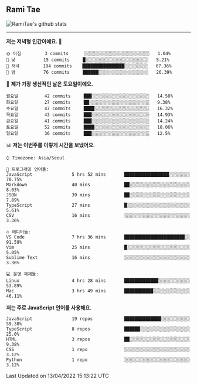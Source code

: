 ## Rami Tae

![RamiTae's github stats](https://github-readme-stats.vercel.app/api?username=RamiTae&show_icons=true&theme=tokyonight)

---
<!--START_SECTION:waka-->
**저는 저녁형 인간이에요. 🦉** 

```text
🌞 아침         3 commits      ░░░░░░░░░░░░░░░░░░░░░░░░░   1.04% 
🌆 낮　         15 commits     █░░░░░░░░░░░░░░░░░░░░░░░░   5.21% 
🌃 저녁         194 commits    ████████████████░░░░░░░░░   67.36% 
🌙 밤　         76 commits     ██████░░░░░░░░░░░░░░░░░░░   26.39%

```
📅 **제가 가장 생산적인 날은 토요일이에요.** 

```text
월요일          42 commits     ███░░░░░░░░░░░░░░░░░░░░░░   14.58% 
화요일          27 commits     ██░░░░░░░░░░░░░░░░░░░░░░░   9.38% 
수요일          47 commits     ████░░░░░░░░░░░░░░░░░░░░░   16.32% 
목요일          43 commits     ███░░░░░░░░░░░░░░░░░░░░░░   14.93% 
금요일          41 commits     ███░░░░░░░░░░░░░░░░░░░░░░   14.24% 
토요일          52 commits     ████░░░░░░░░░░░░░░░░░░░░░   18.06% 
일요일          36 commits     ███░░░░░░░░░░░░░░░░░░░░░░   12.5%

```


📊 **저는 이번주를 이렇게 시간을 보냈어요.** 

```text
⌚︎ Timezone: Asia/Seoul

💬 프로그래밍 언어들: 
JavaScript               5 hrs 52 mins       █████████████████░░░░░░░░   70.75% 
Markdown                 40 mins             ██░░░░░░░░░░░░░░░░░░░░░░░   8.03% 
JSON                     39 mins             ██░░░░░░░░░░░░░░░░░░░░░░░   7.89% 
TypeScript               27 mins             █░░░░░░░░░░░░░░░░░░░░░░░░   5.61% 
CSV                      16 mins             ░░░░░░░░░░░░░░░░░░░░░░░░░   3.36%

🔥 에디터들: 
VS Code                  7 hrs 36 mins       ███████████████████████░░   91.59% 
Vim                      25 mins             █░░░░░░░░░░░░░░░░░░░░░░░░   5.05% 
Sublime Text             16 mins             ░░░░░░░░░░░░░░░░░░░░░░░░░   3.36%

💻 운영 체제들: 
Linux                    4 hrs 28 mins       █████████████░░░░░░░░░░░░   53.89% 
Mac                      3 hrs 49 mins       ███████████░░░░░░░░░░░░░░   46.11%

```

**저는 주로 JavaScript 언어를 사용해요.** 

```text
JavaScript               19 repos            ██████████████░░░░░░░░░░░   59.38% 
TypeScript               8 repos             ██████░░░░░░░░░░░░░░░░░░░   25.0% 
HTML                     3 repos             ██░░░░░░░░░░░░░░░░░░░░░░░   9.38% 
CSS                      1 repo              ░░░░░░░░░░░░░░░░░░░░░░░░░   3.12% 
Python                   1 repo              ░░░░░░░░░░░░░░░░░░░░░░░░░   3.12%

```



 Last Updated on 13/04/2022 15:13:22 UTC
<!--END_SECTION:waka-->
